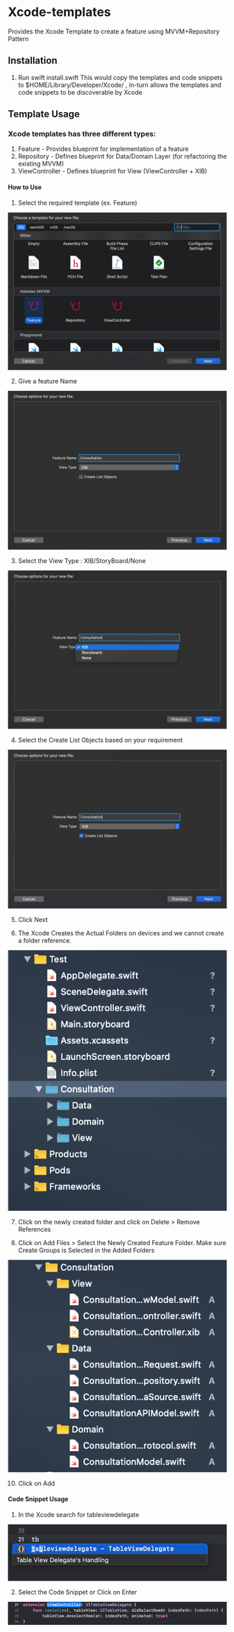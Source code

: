# Xcode-templates
Provides the Xcode Template to create a feature using MVVM+Repository Pattern


## Installation

1. Run swift install.swift
This would copy the templates and code snippets to $HOME/Library/Developer/Xcode/ , in-turn allows the templates and code snippets to be discoverable by Xcode

## Template Usage

### Xcode templates has three different types:
1. Feature - Provides blueprint for implementation of a feature
2. Repository - Defines blueprint for Data/Domain Layer (for refactoring the existing MVVM)
3. ViewController - Defines blueprint for View (ViewController + XIB)

#### How to Use

1. Select the required template (ex. Feature)

![ScreenShot](/Images/Choose_A_Template.png?raw=true)

2. Give a feature Name

![ScreenShot](/Images/Feature_Name.png?raw=true)

3. Select the View Type : XIB/StoryBoard/None

![ScreenShot](/Images/View_Type.png?raw=true)

4. Select the Create List Objects based on your requirement

![ScreenShot](/Images/Create_List_Models.png?raw=true)

5. Click Next

6. The Xcode Creates the Actual Folders on devices and we cannot create a folder reference.

![ScreenShot](/Images/Folders.png?raw=true)

7. Click on the newly created folder and click on Delete > Remove References

8. Click on Add Files > Select the Newly Created Feature Folder. Make sure Create Groups is Selected in the Added Folders

![ScreenShot](/Images/References_Folders.png?raw=true)

10. Click on Add

#### Code Snippet Usage

1. In the Xcode search for tableviewdelegate

![ScreenShot](/Images/Code_Snippet.png?raw=true)

2. Select the Code Snippet or Click on Enter

![ScreenShot](/Images/Code_Snippet_Result.png?raw=true)